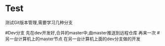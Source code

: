 # Test
测试Git版本管理,需要学习几种分支

#Dev分支
先在dev开发好,合并的master中,由master推送到远程仓库
再来一次
#另一台计算机上的master节点
在另一台计算机上面的dev分支做的开发




